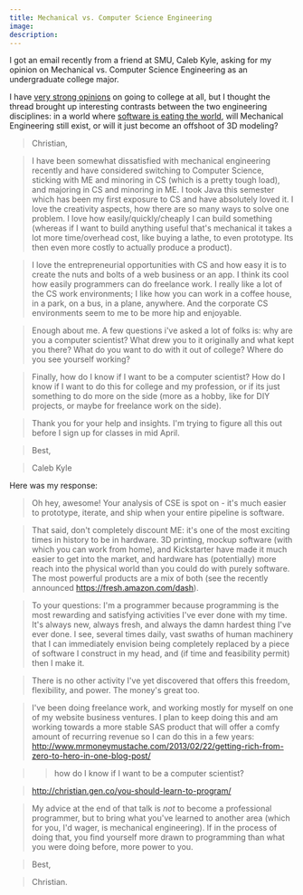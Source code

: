 ```yaml
---
title: Mechanical vs. Computer Science Engineering
image: 
description: 
---
```


I got an email recently from a friend at SMU, Caleb Kyle, asking for my opinion on Mechanical vs. Computer Science Engineering as an undergraduate college major.

I have [very strong opinions](http://christian.gen.co/go-to-college-for-free/) on going to college at all, but I thought the thread brought up interesting contrasts between the two engineering disciplines: in a world where [software is eating the world](http://www.forbes.com/sites/anthonykosner/2012/04/22/always-early-marc-andreessens-five-big-ideas-that-have-shaped-the-internet/), will Mechanical Engineering still exist, or will it just become an offshoot of 3D modeling?

> Christian,

> I have been somewhat dissatisfied with mechanical engineering recently and have considered switching to Computer Science, sticking with ME and minoring in CS (which is a pretty tough load), and majoring in CS and minoring in ME.  I took Java this semester which has been my first exposure to CS and have absolutely loved it.  I love the creativity aspects, how there are so many ways to solve one problem.  I love how easily/quickly/cheaply I can build something (whereas if I want to build anything useful that's mechanical it takes a lot more time/overhead cost, like buying a lathe, to even prototype. Its then even more costly to actually produce a product). 

> I love the entrepreneurial opportunities with CS and how easy it is to create the nuts and bolts of a web business or an app.  I think its cool how easily programmers can do freelance work.  I really like a lot of the CS work environments; I like how you can work in a coffee house, in a park, on a bus, in a plane, anywhere.  And the corporate CS environments seem to me to be more hip and enjoyable. 

> Enough about me. A few questions i've asked a lot of folks is: why are you a computer scientist?  What drew you to it originally and what kept you there? What do you want to do with it out of college? Where do you see yourself working?  

> Finally, how do I know if I want to be a computer scientist? How do I know if I want to do this for college and my profession, or if its just something to do more on the side (more as a hobby, like for DIY projects, or maybe for freelance work on the side).

> Thank you for your help and insights.  I'm trying to figure all this out before I sign up for classes in mid April.

> Best,

> Caleb Kyle

Here was my response:

> Oh hey, awesome! Your analysis of CSE is spot on - it's much easier to prototype, iterate, and ship when your entire pipeline is software.

> That said, don't completely discount ME: it's one of the most exciting times in history to be in hardware. 3D printing, mockup software (with which you can work from home), and Kickstarter have made it much easier to get into the market, and hardware has (potentially) more reach into the physical world than you could do with purely software. The most powerful products are a mix of both (see the recently announced https://fresh.amazon.com/dash).

> To your questions: I'm a programmer because programming is the most rewarding and satisfying activities I've ever done with my time. It's always new, always fresh, and always the damn hardest thing I've ever done. I see, several times daily, vast swaths of human machinery that I can immediately envision being completely replaced by a piece of software I construct in my head, and (if time and feasibility permit) then I make it.

> There is no other activity I've yet discovered that offers this freedom, flexibility, and power. The money's great too.

> I've been doing freelance work, and working mostly for myself on one of my website business ventures. I plan to keep doing this and am working towards a more stable SAS product that will offer a comfy amount of recurring revenue so I can do this in a few years: http://www.mrmoneymustache.com/2013/02/22/getting-rich-from-zero-to-hero-in-one-blog-post/

> > how do I know if I want to be a computer scientist?

> http://christian.gen.co/you-should-learn-to-program/

> My advice at the end of that talk is *not* to become a professional programmer, but to bring what you've learned to another area (which for you, I'd wager, is mechanical engineering). If in the process of doing that, you find yourself more drawn to programming than what you were doing before, more power to you.

> Best,

> Christian.
